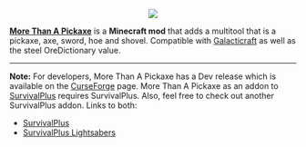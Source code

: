 <p align="center"><img src="https://coolsimulations.net/wp-content/uploads/2019/03/morethanapickaxe_logo_HD.png"></p>

**[More Than A Pickaxe](https://www.curseforge.com/minecraft/mc-mods/more-than-a-pickaxe-fabric)** is a **Minecraft mod** that adds a multitool that is a pickaxe, axe, sword, hoe and shovel. Compatible with [Galacticraft](https://micdoodle8.com/mods/galacticraft/downloads) as well as the steel OreDictionary value.

-----------------

**Note:** For developers, More Than A Pickaxe has a Dev release which is available on the [CurseForge](https://www.curseforge.com/minecraft/mc-mods/more-than-a-pickaxe-fabric) page.
More Than A Pickaxe as an addon to [SurvivalPlus](https://github.com/coolsimulations/SurvivalPlus) requires SurvivalPlus. Also, feel free to check out another SurvivalPlus addon. Links to both:
 * [SurvivalPlus](https://www.curseforge.com/minecraft/mc-mods/survivalplus-fabric)
 * [SurvivalPlus Lightsabers](https://www.curseforge.com/minecraft/mc-mods/survivalplus-lightsabers-fabric)